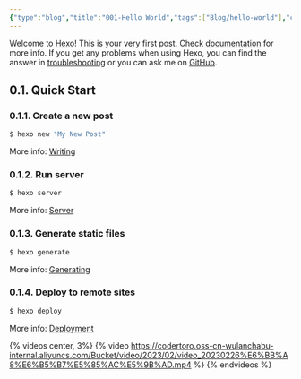 ```yaml
---
{"type":"blog","title":"001-Hello World","tags":["Blog/hello-world"],"cover":"https://codertoro-img01.s3.ladydaily.com/img/backbround_img/iShot_2023-01-28_16.48.51.png","abbrlink":"4a17b156","establish":"2021-01-26 22:10:53","dg-publish":true,"permalink":"/blog/001-hello-world/","dgPassFrontmatter":true,"noteIcon":"","created":"2025-02-21T11:01:33.110+08:00","updated":"2025-03-03T21:56:15.339+08:00"}
---
```


Welcome to [Hexo](https://hexo.io/)! This is your very first post. Check [documentation](https://hexo.io/docs/) for more info. If you get any problems when using Hexo, you can find the answer in [troubleshooting](https://hexo.io/docs/troubleshooting.html) or you can ask me on [GitHub](https://github.com/hexojs/hexo/issues). 

## 0.1. Quick Start

### 0.1.1. Create a new post

``` bash
$ hexo new "My New Post"
```

<!--more-->

More info: [Writing](https://hexo.io/docs/writing.html)

### 0.1.2. Run server

``` bash
$ hexo server
```

More info: [Server](https://hexo.io/docs/server.html)

### 0.1.3. Generate static files

``` bash
$ hexo generate
```

More info: [Generating](https://hexo.io/docs/generating.html)

### 0.1.4. Deploy to remote sites

``` bash
$ hexo deploy
```

More info: [Deployment](https://hexo.io/docs/one-command-deployment.html)


{% videos center, 3%}
{% video https://codertoro.oss-cn-wulanchabu-internal.aliyuncs.com/Bucket/video/2023/02/video_20230226%E6%BB%A8%E6%B5%B7%E5%85%AC%E5%9B%AD.mp4 %}
{% endvideos %}
